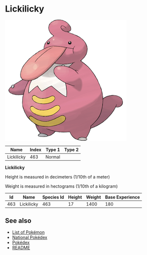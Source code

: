 # Lickilicky


![Lickilicky](images/463.png)

| **Name** | **Index** | **Type 1** | **Type 2** |
|----|----|----|----|
| Lickilicky | 463 | Normal  |  |

**Lickilicky** 


Height is measured in decimeters (1/10th of a meter)

Weight is measured in hectograms (1/10th of a kilogram)

| **Id** | **Name** | **Species Id** | **Height** | **Weight** | **Base Experience** |
|--------|----------|----------------|------------|------------|---------------------|
| 463 | Lickilicky | 463 | 17 | 1400 | 180 |


## See also

- [List of Pokémon](../pokemon.md)
- [National Pokédex](../national_pokedex.md)
- [Pokédex](../pokedex.md)
- [README](../README.md)
